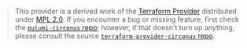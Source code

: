 > This provider is a derived work of the [Terraform Provider](https://github.com/terraform-providers/terraform-provider-circonus)
> distributed under [MPL 2.0](https://www.mozilla.org/en-US/MPL/2.0/). If you encounter a bug or missing feature,
> first check the [`pulumi-circonus` repo](/issues); however, if that doesn't turn up anything,
> please consult the source [`terraform-provider-circonus` repo](https://github.com/terraform-providers/terraform-provider-circonus/issues).

